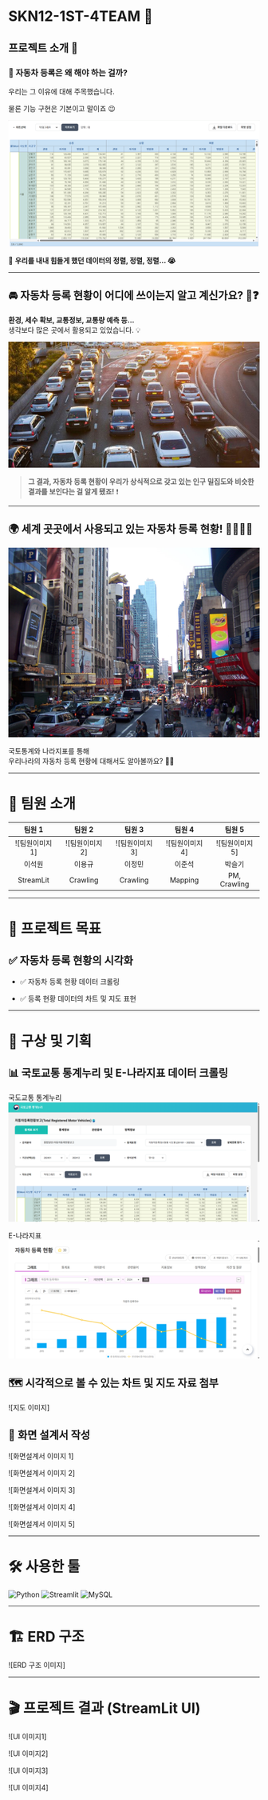 # SKN12-1ST-4TEAM 🚀


## 프로젝트 소개 🚀


### 🚗 자동차 등록은 왜 해야 하는 걸까?

우리는 그 이유에 대해 주목했습니다.  

물론 기능 구현은 기본이고 말이죠 😉  

![국토누리이미지](images/국토누리1.png)

📌 **우리를 내내 힘들게 했던 데이터의 정렬, 정렬, 정렬... 😭**  



---


## 🚘 자동차 등록 현황이 어디에 쓰이는지 알고 계신가요? 🤔❓


**환경, 세수 확보, 교통정보, 교통량 예측 등...**  
생각보다 많은 곳에서 활용되고 있었습니다. 💡  

![교통체증 이미지](/images/교통.jpeg)

> **그 결과, 자동차 등록 현황이
> 우리가 상식적으로 갖고 있는 인구 밀집도와 비슷한 결과를 보인다는 걸 알게 됐죠!** ❗  



---


## 🌍 세계 곳곳에서 사용되고 있는 자동차 등록 현황! 🚗🚒🚌🚓

![도시이미지](/images/도시.jpg)

국토통계와 나라지표를 통해  
우리나라의 자동차 등록 현황에 대해서도 알아볼까요? 🏃‍♂️  



---


# 🎈 팀원 소개


| 팀원 1 | 팀원 2 | 팀원 3 | 팀원 4 | 팀원 5 |
|:------:|:------:|:------:|:------:|:------:|
| ![팀원이미지1] | ![팀원이미지2] | ![팀원이미지3] | ![팀원이미지4] | ![팀원이미지5] |
| 이석원 | 이용규 | 이정민 | 이준석 | 박슬기 |
| StreamLit | Crawling | Crawling | Mapping | PM, Crawling |  



---


# 🎯 프로젝트 목표


## ✅ 자동차 등록 현황의 시각화


- ✅ 자동차 등록 현황 데이터 크롤링  

- ✅ 등록 현황 데이터의 차트 및 지도 표현  



---


# 📌 구상 및 기획


## 📊 국토교통 통계누리 및 E-나라지표 데이터 크롤링  

국도교통 통계누리
![통계누리 이미지](images/국토누리2.png)

E-나라지표
![나리지표 이미지](images/나라지표1.png)


## 🗺️ 시각적으로 볼 수 있는 차트 및 지도 자료 첨부  

![지도 이미지]  



## 📝 화면 설계서 작성  

![화면설계서 이미지 1]  

![화면설계서 이미지 2]  

![화면설계서 이미지 3]  

![화면설계서 이미지 4]  

![화면설계서 이미지 5]  



---


# 🛠 사용한 툴


![Python](https://img.shields.io/badge/Python-3776AB?style=for-the-badge&logo=Python&logoColor=white)
![Streamlit](https://img.shields.io/badge/Streamlit-FF4B4B?style=for-the-badge&logo=Streamlit&logoColor=white)
![MySQL](https://img.shields.io/badge/MySQL-4479A1?style=for-the-badge&logo=MySQL&logoColor=white)




---


# 🏗 ERD 구조  

![ERD 구조 이미지]  



---


# 🎬 프로젝트 결과 (StreamLit UI)  

![UI 이미지1]  

![UI 이미지2]  

![UI 이미지3]  

![UI 이미지4]  
